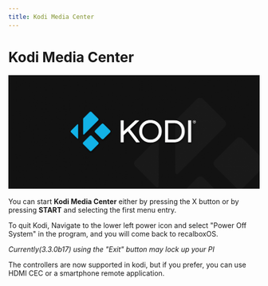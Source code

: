 ```yaml
---
title: Kodi Media Center
---
```


# Kodi Media Center

![](./image%20%2892%29.png)

You can start **Kodi Media Center** either by pressing the X button or by pressing **START** and selecting the first menu entry.

To quit Kodi, Navigate to the lower left power icon and select "Power Off System" in the program, and you will come back to recalboxOS.

_Currently\(3.3.0b17\) using the "Exit" button may lock up your PI_

The controllers are now supported in kodi, but if you prefer, you can use HDMI CEC or a smartphone remote application.

